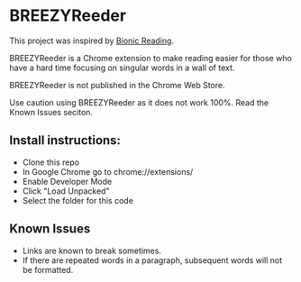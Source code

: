 # BREEZYReeder
This project was inspired by [Bionic Reading](https://bionic-reading.com/). 

BREEZYReeder is a Chrome extension to make reading easier for those who have a hard time focusing on singular words in a wall of text. 

BREEZYReeder is not published in the Chrome Web Store. 

Use caution using BREEZYReeder as it does not work 100%. Read the Known Issues seciton.

## Install instructions:
- Clone this repo
- In Google Chrome go to chrome://extensions/
- Enable Developer Mode
- Click "Load Unpacked"
- Select the folder for this code

## Known Issues
- Links are known to break sometimes.
- If there are repeated words in a paragraph, subsequent words will not be formatted.
